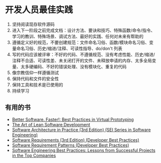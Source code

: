 # 开发人员最佳实践

1. 坚持阅读现存软件源码
2. 进入下一阶段之前完成文档：设计方法、要诀和技巧、特殊函数/命令/指令、学习的教训、特殊场景、调试方法、最好的实践、任何对未来有帮助的
3. 遵循定义好的规范，不要创建规范：文件命名习俗、函数/模块命名习俗、变量命名习俗、历史/缩进/注释、可读性指导、do/don't 列表
4. 写的代码应该被评审：不好的代码、不遵循规范、没有考虑性能、历史/缩进/注释不合适、可读性差、未关闭打开的文件、未释放申请的内存、太多全局变量、太多硬编码、不好的错误处理、没有模块化、重复的代码
5. 像宗教信仰一样遵循测试
6. 保持代码和文件的安全性
7. 保持工具和技术是已使用的
8. 持续学习

## 有用的书

- [Better Software. Faster!: Best Practices in Virtual Prototyping](https://www.amazon.com/Better-Software-Faster-Practices-Prototyping-ebook/dp/B00L2GR7LQ//httpwwwtuto0a-20)
- [The Art of Lean Software Development](https://www.amazon.com/Art-Lean-Software-Development/dp/0596517319/httpwwwtuto0a-20)
- [Software Architecture in Practice (3rd Edition) (SEI Series in Software Engineering)](https://www.amazon.com/Software-Architecture-Practice-3rd-Engineering/dp/0321815734/httpwwwtuto0a-20)
- [Software Requirements (3rd Edition) (Developer Best Practices)](http://www.amazon.com/Software-Requirements-Developer-Best-Practices/dp/0735679665/httpwwwtuto0a-20)
- [Software Requirement Patterns (Developer Best Practices)](https://www.amazon.com/Software-Requirement-Patterns-Developer-Practices/dp/0735623988/httpwwwtuto0a-20)
- [Software Engineering Best Practices: Lessons from Successful Projects in the Top Companies](https://www.amazon.com/Software-Engineering-Best-Practices-Successful/dp/007162161X/httpwwwtuto0a-20)